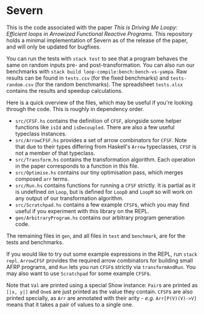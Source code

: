 # Severn

This is the code associated with the paper _This is Driving Me Loopy: Efficient loops in Arrowized Functional Reactive Programs_. This repository holds a minimal implementation of Severn as of the release of the paper, and will only be updated for bugfixes.

You can run the tests with `stack test` to see that a program behaves the same on random inputs pre- and post-transformation.
You can also run our benchmarks with `stack build loop-compile:bench:bench-vs-yampa`. Raw results can be found in `tests.csv` (for the fixed benchmarks) and `tests-random.csv` (for the random benchmarks). The spreadsheet `tests.xlsx` contains the results and speedup calculations.

Here is a quick overview of the files, which may be useful if you're looking through the code.
This is roughly in dependency order.

* `src/CFSF.hs` contains the definition of `CFSF`, alongside some helper functions like `isId` and `isDecoupled`. There are also a few useful typeclass instances.
* `src/ArrowCFSF.hs` provides a set of arrow combinators for `CFSF`. Note that due to their types differing from Haskell's `Arrow` typeclasses, `CFSF` is not a member of that typeclass.
* `src/Transform.hs` contains the transformation algorithm. Each operation in the paper corresponds to a function in this file.
* `src/Optimise.hs` contains our tiny optimisation pass, which merges composed `arr` terms.
* `src/Run.hs` contains functions for running a `CFSF` strictly. It is partial as it is undefined on `Loop`, but is defined for `LoopD` and `LoopM` so will work on any output of our transformation algorithm.
* `src/Scratchpad.hs` contains a few example `CFSF`s, which you may find useful if you experiment with this library on the REPL.
* `gen/ArbitraryProgram.hs` contains our arbitrary program generation code.

The remaining files in `gen`, and all files in `test` and `benchmark`, are for the tests and benchmarks.

If you would like to try out some example expressions in the REPL, run `stack repl`. `ArrowCFSF` provides the required arrow combinators for building small AFRP programs, and `Run` lets you run `CFSF`s strictly via `transformAndRun`. You may also want to use `Scratchpad` for some example `CFSF`s.

Note that `Val` are printed using a special Show instance: `Pair`s are printed as `[|x, y|]` and `One`s are just printed as the value they contain. `CFSF`s are also printed specially, as `Arr` are annotated with their arity - _e.g._ `Arr[P(V)(V)->V]` means that it takes a pair of values to a single one.